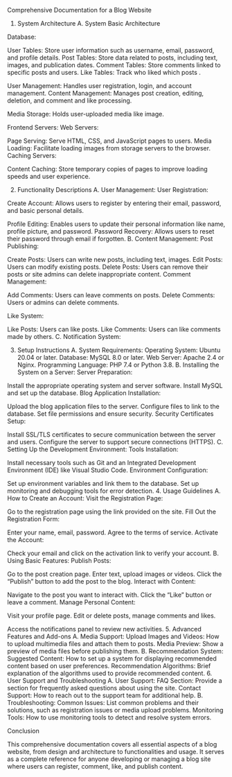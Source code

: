 Comprehensive Documentation for a Blog Website
1. System Architecture
A. System Basic Architecture

Database:

User Tables: Store user information such as username, email, password, and profile details.
Post Tables: Store data related to posts, including text, images, and publication dates.
Comment Tables: Store comments linked to specific posts and users.
Like Tables: Track who liked which posts .

User Management: Handles user registration, login, and account management.
Content Management: Manages post creation, editing, deletion, and comment and like processing.

Media Storage: Holds user-uploaded media like image.

Frontend Servers:
Web Servers:

Page Serving: Serve HTML, CSS, and JavaScript pages to users.
Media Loading: Facilitate loading images  from storage servers to the browser.
Caching Servers:

Content Caching: Store temporary copies of pages to improve loading speeds and user experience.

2. Functionality Descriptions
A. User Management:
User Registration:

Create Account: Allows users to register by entering their email, password, and basic personal details.

Profile Editing: Enables users to update their personal information like name, profile picture, and password.
Password Recovery: Allows users to reset their password through email if forgotten.
B. Content Management:
Post Publishing:

Create Posts: Users can write new posts, including text, images.
Edit Posts: Users can modify existing posts.
Delete Posts: Users can remove their posts or site admins can delete inappropriate content.
Comment Management:

Add Comments: Users can leave comments on posts.
Delete Comments: Users or admins can delete comments.

Like System:

Like Posts: Users can like posts.
Like Comments: Users can like comments made by others.
C. Notification System:


3. Setup Instructions
A. System Requirements:
Operating System: Ubuntu 20.04 or later.
Database: MySQL 8.0 or later.
Web Server: Apache 2.4 or Nginx.
Programming Language: PHP 7.4 or Python 3.8.
B. Installing the System on a Server:
Server Preparation:

Install the appropriate operating system and server software.
Install MySQL and set up the database.
Blog Application Installation:

Upload the blog application files to the server.
Configure files to link to the database.
Set file permissions and ensure security.
Security Certificates Setup:

Install SSL/TLS certificates to secure communication between the server and users.
Configure the server to support secure connections (HTTPS).
C. Setting Up the Development Environment:
Tools Installation:

Install necessary tools such as Git and an Integrated Development Environment (IDE) like Visual Studio Code.
Environment Configuration:

Set up environment variables and link them to the database.
Set up monitoring and debugging tools for error detection.
4. Usage Guidelines
A. How to Create an Account:
Visit the Registration Page:

Go to the registration page using the link provided on the site.
Fill Out the Registration Form:

Enter your name, email, password.
Agree to the terms of service.
Activate the Account:

Check your email and click on the activation link to verify your account.
B. Using Basic Features:
Publish Posts:

Go to the post creation page.
Enter text, upload images or videos.
Click the “Publish” button to add the post to the blog.
Interact with Content:

Navigate to the post you want to interact with.
Click the “Like” button or leave a comment.
Manage Personal Content:

Visit your profile page.
Edit or delete posts, manage comments and likes.

Access the notifications panel to review new activities.
5. Advanced Features and Add-ons
A. Media Support:
Upload Images and Videos: How to upload multimedia files and attach them to posts.
Media Preview: Show a preview of media files before publishing them.
B. Recommendation System:
Suggested Content: How to set up a system for displaying recommended content based on user preferences.
Recommendation Algorithms: Brief explanation of the algorithms used to provide recommended content.
6. User Support and Troubleshooting
A. User Support:
FAQ Section: Provide a section for frequently asked questions about using the site.
Contact Support: How to reach out to the support team for additional help.
B. Troubleshooting:
Common Issues: List common problems and their solutions, such as registration issues or media upload problems.
Monitoring Tools: How to use monitoring tools to detect and resolve system errors.


Conclusion

This comprehensive documentation covers all essential aspects of a blog website, from design and architecture to functionalities and usage.
It serves as a complete reference for anyone developing or managing a blog site where users can register, comment, like, and publish content.

